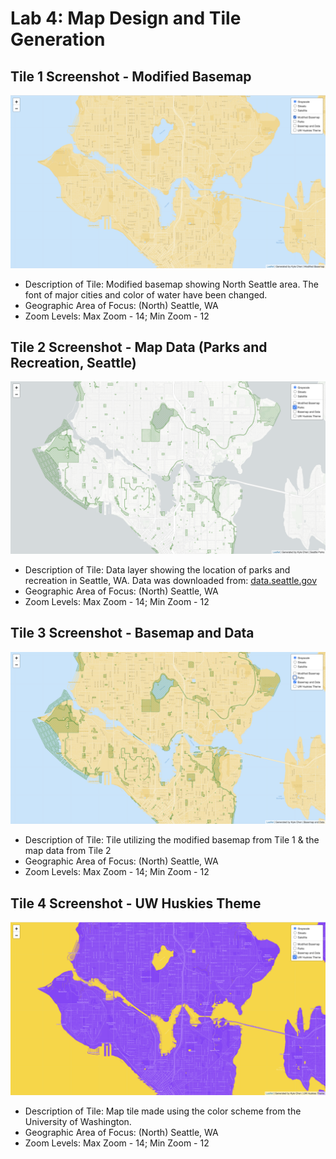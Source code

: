 # Lab 4: Map Design and Tile Generation

## Tile 1 Screenshot - Modified Basemap
![Map Image](img/tile1.png)

- Description of Tile: Modified basemap showing North Seattle area. The font of major cities and color of water have been changed.
- Geographic Area of Focus: (North) Seattle, WA
- Zoom Levels: Max Zoom - 14; Min Zoom - 12

## Tile 2 Screenshot - Map Data (Parks and Recreation, Seattle)
![Map Image](img/tile2.png)

- Description of Tile: Data layer showing the location of parks and recreation in Seattle, WA.
Data was downloaded from: [data.seattle.gov](https://data.seattle.gov/Parks-and-Recreation/Seattle-Parks-and-Recreation-GIS-Map-Layer-Shapefi/ptpk-refv/data)
- Geographic Area of Focus: (North) Seattle, WA
- Zoom Levels: Max Zoom - 14; Min Zoom - 12

## Tile 3 Screenshot - Basemap and Data
![Map Image](img/tile3.png)

- Description of Tile: Tile utilizing the modified basemap from Tile 1 & the map data from Tile 2
- Geographic Area of Focus: (North) Seattle, WA
- Zoom Levels: Max Zoom - 14; Min Zoom - 12

## Tile 4 Screenshot - UW Huskies Theme
![Map Image](img/tile4.png)

- Description of Tile: Map tile made using the color scheme from the University of Washington.
- Geographic Area of Focus: (North) Seattle, WA
- Zoom Levels: Max Zoom - 14; Min Zoom - 12
